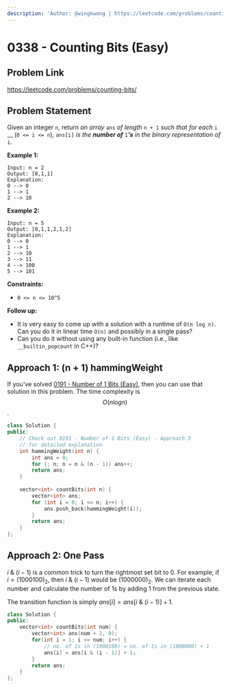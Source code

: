 ```yaml
---
description: 'Author: @wingkwong | https://leetcode.com/problems/counting-bits/'
---
```


# 0338 - Counting Bits (Easy)

## Problem Link

https://leetcode.com/problems/counting-bits/

## Problem Statement

Given an integer `n`, return _an array_ `ans` _of length_ `n + 1` _such that for each_ `i` __ (`0 <= i <= n`)_,_ `ans[i]` _is the **number of**_ `1`_**'s** in the binary representation of_ `i`.

**Example 1:**

```
Input: n = 2
Output: [0,1,1]
Explanation:
0 --> 0
1 --> 1
2 --> 10
```

**Example 2:**

```
Input: n = 5
Output: [0,1,1,2,1,2]
Explanation:
0 --> 0
1 --> 1
2 --> 10
3 --> 11
4 --> 100
5 --> 101 
```

**Constraints:**

* `0 <= n <= 10^5`

**Follow up:**

* It is very easy to come up with a solution with a runtime of `O(n log n)`. Can you do it in linear time `O(n)` and possibly in a single pass?
* Can you do it without using any built-in function (i.e., like `__builtin_popcount` in C++)?

## Approach 1: (n + 1) hammingWeight

If you've solved [0191 - Number of 1 Bits (Easy)](../0100-0199/number-of-1-bits-easy), then you can use that solution in this problem. The time complexity is $$O(n logn)$$.

<SolutionAuthor name="@wingkwong"/>

```cpp
class Solution {
public:
    // Check out 0191 - Number of 1 Bits (Easy) - Approach 3 
    // for detailed explanation
    int hammingWeight(int n) {
        int ans = 0;
        for (; n; n = n & (n - 1)) ans++;
        return ans;
    }
    
    vector<int> countBits(int n) {
        vector<int> ans;
        for (int i = 0; i <= n; i++) {
            ans.push_back(hammingWeight(i));
        }
        return ans;
    }
};
```

## Approach 2: One Pass

$i$ & $(i - 1)$ is a common trick to turn the rightmost set bit to $0$. For example, if $i = (1000100)_2$, then $i$ & $(i  - 1)$ would be $(1000000)_2$. We can iterate each number and calculate the number of 1s by adding 1 from the previous state.

The transition function is simply $ans[i] = ans[i$ & $(i - 1)] + 1$.

<SolutionAuthor name="@wingkwong"/>

```cpp
class Solution {
public:
    vector<int> countBits(int num) {
        vector<int> ans(num + 1, 0);
        for(int i = 1; i <= num; i++) {
            // no. of 1s in (1000100) = no. of 1s in (1000000) + 1
            ans[i] = ans[i & (i - 1)] + 1;
        }
        return ans; 
    }
};
```
